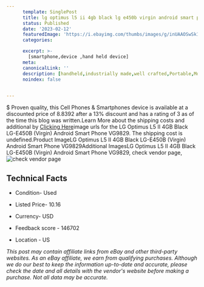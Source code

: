 ```yaml
---
      template: SinglePost
      title: lg optimus l5 ii 4gb black lg e450b virgin android smart phone vg9829
      status: Published
      date: '2023-02-12'
      featuredImage: 'https://i.ebayimg.com/thumbs/images/g/inUAAOSwSk1jPy65/s-l225.jpg'
      categories: 

      excerpt: >-
        [smartphone,device ,hand held device]
      meta:
      canonicalLink: ''
      description: [handheld,industrially made,well crafted,Portable,Mobile,Compact,Convenient,Lightweight,Maneuverable,Man-portable,Miniature,Carriable,Hand-held,Light,Holdable,Transportable,Mobile device,Pocket-sized,On-the-go,Wireless,Cordless,Compact size,Convenient size, smartphone,device ,hand held device]
      noindex: false

        
---
```

$
    Proven quality, this Cell Phones & Smartphones device is available at a discounted price of 8.8392 after a 13% discount and has a rating of 3 as of the time this blog was written.Learn More about the shipping costs and additional by [Clicking Here](https://www.ebay.com/itm/275490012388?hash=item40247bfce4%3Ag%3AinUAAOSwSk1jPy65&mkevt=1&mkcid=1&mkrid=711-53200-19255-0&campid=%253CePNCampaignId%253E&customid=%253CreferenceId%253E&toolid=10049)image urls for the LG Optimus L5 II 4GB Black LG-E450B (Virgin) Android Smart Phone VG9829. The shipping cost is undefined.Product ImageLG Optimus L5 II 4GB Black LG-E450B (Virgin) Android Smart Phone VG9829Additional ImagesLG Optimus L5 II 4GB Black LG-E450B (Virgin) Android Smart Phone VG9829, check vendor page, ![check vendor page](https://origin-galleryplus.ebayimg.com/ws/web/275490012388_2_0_1/225x225.jpg,https://origin-galleryplus.ebayimg.com/ws/web/275490012388_3_0_1/225x225.jpg,https://origin-galleryplus.ebayimg.com/ws/web/275490012388_4_0_1/225x225.jpg,https://origin-galleryplus.ebayimg.com/ws/web/275490012388_5_0_1/225x225.jpg,https://origin-galleryplus.ebayimg.com/ws/web/275490012388_6_0_1/225x225.jpg,https://origin-galleryplus.ebayimg.com/ws/web/275490012388_7_0_1/225x225.jpg,https://origin-galleryplus.ebayimg.com/ws/web/275490012388_8_0_1/225x225.jpg,https://origin-galleryplus.ebayimg.com/ws/web/275490012388_9_0_1/225x225.jpg)
    
    

 ## Technical Facts 



     
      

 - Condition- Used 


      

 - Listed Price- 10.16 


      

 - Currency- USD 


      

 - Feedback score - 146702 


      

 - Location - US 


      
      

 *_This post may contain affiliate links from eBay and other third-party websites. As an eBay affiliate, we earn from qualifying purchases. Although we do our best to keep the information up-to-date and accurate, please check the date and all details with the vendor's website before making a purchase. Not all data may be accurate._*



    
    
    
    
    